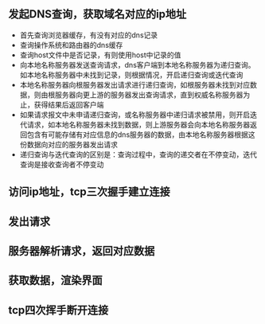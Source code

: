 ## 发起DNS查询，获取域名对应的ip地址
- 首先查询浏览器缓存，有没有对应的dns记录
- 查询操作系统和路由器的dns缓存
- 查询host文件中是否记录，有则使用host中记录的值
- 向本地名称服务器发送查询请求，dns客户端到本地名称服务器为递归查询。如本地名称服务器中未找到记录，则根据情况，开启递归查询或迭代查询
- 本地名称服务器向根服务器发出请求进行递归查询，如根服务器未找到对应数据，则由根服务器向更上游的服务器发出查询请求，直到权威名称服务器为止，获得结果后返回客户端
- 如果请求报文中未申请递归查询，或名称服务器中递归请求被禁用，则开启迭代请求，如本地名称服务器未找到数据，则上游服务器会向本地名称服务器返回包含有可能存储有对应信息的dns服务器的数据，由本地名称服务器根据这份数据向对应的服务器发出请求
- 递归查询与迭代查询的区别是：查询过程中，查询的递交者在不停变动，迭代查询是接收查询者不停变动
  
## 访问ip地址，tcp三次握手建立连接
## 发出请求
## 服务器解析请求，返回对应数据
## 获取数据，渲染界面
## tcp四次挥手断开连接